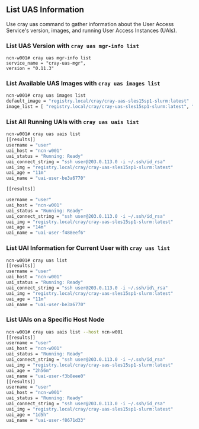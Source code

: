 
## List UAS Information

Use cray uas command to gather information about the User Access Service's version, images, and running User Access Instances \(UAIs\).

### List UAS Version with `cray uas mgr-info list`

```screen
ncn-w001# cray uas mgr-info list
service_name = "cray-uas-mgr",
version = "0.11.3"
```

### List Available UAS Images with `cray uas images list`

```bash
ncn-w001# cray uas images list 
default_image = "registry.local/cray/cray-uas-sles15sp1-slurm:latest"
image_list = [ "registry.local/cray/cray-uas-sles15sp1-slurm:latest", "registry.local/cray/cray-uas-sles15sp1:latest",]
```

### List All Running UAIs with `cray uas uais list`

```bash
ncn-w001# cray uas uais list
[[results]]
username = "user"
uai_host = "ncn-w001"
uai_status = "Running: Ready"
uai_connect_string = "ssh user@203.0.113.0 -i ~/.ssh/id_rsa"
uai_img = "registry.local/cray/cray-uas-sles15sp1-slurm:latest"
uai_age = "11m"
uai_name = "uai-user-be3a6770"

[[results]]

username = "user"
uai_host = "ncn-w001"
uai_status = "Running: Ready"
uai_connect_string = "ssh user@203.0.113.0 -i ~/.ssh/id_rsa"
uai_img = "registry.local/cray/cray-uas-sles15sp1-slurm:latest"
uai_age = "14m"
uai_name = "uai-user-f488eef6"
```

### List UAI Information for Current User with `cray uas list`

```bash
ncn-w001# cray uas list
[[results]]
username = "user"
uai_host = "ncn-w001"
uai_status = "Running: Ready"
uai_connect_string = "ssh user@203.0.113.0 -i ~/.ssh/id\_rsa"
uai_img = "registry.local/cray/cray-uas-sles15sp1-slurm:latest"
uai_age = "11m"
uai_name = "uai-user-be3a6770"
```

### List UAIs on a Specific Host Node

```bash
ncn-w001# cray uas uais list --host ncn-w001
[[results]]
username = "user"
uai_host = "ncn-w001"
uai_status = "Running: Ready"
uai_connect_string = "ssh user@203.0.113.0 -i ~/.ssh/id_rsa"
uai_img = "registry.local/cray/cray-uas-sles15sp1-slurm:latest"
uai_age = "2h56m"
uai_name = "uai-user-f3b8eee0"
[[results]]
username = "user"
uai_host = "ncn-w001"
uai_status = "Running: Ready"
uai_connect_string = "ssh user@203.0.113.0 -i ~/.ssh/id_rsa"
uai_img = "registry.local/cray/cray-uas-sles15sp1-slurm:latest"
uai_age = "1d5h"
uai_name = "uai-user-f8671d33"
```


